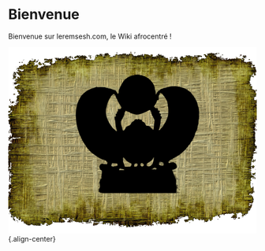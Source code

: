 <!-- TITLE: LEREMSESH.COM -->
<!-- SUBTITLE: Page d'acceuil -->


# Bienvenue
Bienvenue sur leremsesh.com, le Wiki afrocentré !

![Lr M Ss Logo V 0 800 X 600](/uploads/logo/lr-m-ss-logo-v-0-800-x-600.png "Lr M Ss Logo V 0 800 X 600"){.align-center}